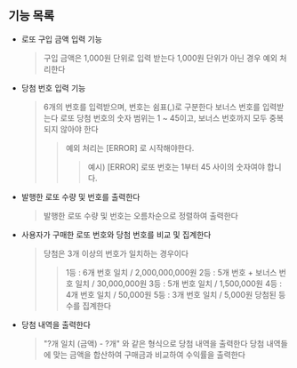 ## 기능 목록
- 로또 구입 금액 입력 기능
    > 구입 금액은 1,000원 단위로 입력 받는다
    > 1,000원 단위가 아닌 경우 예외 처리한다

- 당첨 번호 입력 기능
    > 6개의 번호를 입력받으며, 번호는 쉼표(,)로 구분한다
    > 보너스 번호를 입력받는다
    > 로또 당첨 번호의 숫자 범위는 1 ~ 45이고, 보너스 번호까지 모두 중복되지 않아야 한다
    >   > 예외 처리는 [ERROR] 로 시작해야한다.
    >   >   > 예시) [ERROR] 로또 번호는 1부터 45 사이의 숫자여야 합니다.

- 발행한 로또 수량 및 번호를 출력한다
    > 발행한 로또 수량 및 번호는 오름차순으로 정렬하여 출력한다

- 사용자가 구매한 로또 번호와 당첨 번호를 비교 및 집계한다
    > 당첨은 3개 이상의 번호가 일치하는 경우이다    
    >   > 1등 : 6개 번호 일치 / 2,000,000,000원
    >   > 2등 : 5개 번호 + 보너스 번호 일치 / 30,000,000원
    >   > 3등 : 5개 번호 일치 / 1,500,000원
    >   > 4등 : 4개 번호 일치 / 50,000원
    >   > 5등 : 3개 번호 일치 / 5,000원
    > 당첨된 등수를 집계한다

- 당첨 내역을 출력한다
    > "?개 일치 (금액) - ?개" 와 같은 형식으로 당첨 내역을 출력한다
    > 당첨 내역들에 맞는 금액을 합산하여 구매금과 비교하여 수익률을 출력한다